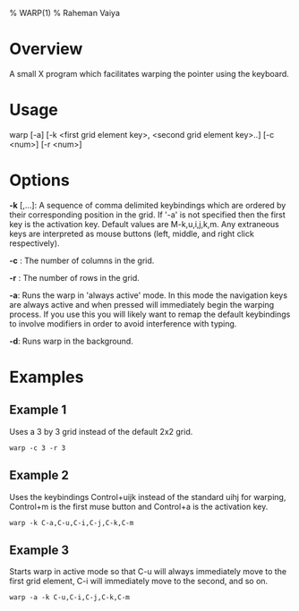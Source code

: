 % WARP(1)
% Raheman Vaiya

# Overview

A small X program which facilitates warping the pointer using the keyboard.

# Usage

warp [-a] [-k \<first grid element key\>, \<second grid element key\>..] [-c \<num\>] [-r \<num\>]

# Options

 **-k** <key>[,<key>...]: A sequence of comma delimited keybindings which are ordered by their corresponding position in the grid. If '-a' is not specified then the first key is the activation key. Default values are M-k,u,i,j,k,m. Any extraneous keys are interpreted as mouse buttons (left, middle, and right click respectively).

 **-c** <num>: The number of columns in the grid.

 **-r** <num>: The number of rows in the grid.

 **-a**: Runs the warp in 'always active' mode. In this mode the navigation keys are always active and when pressed will immediately begin the warping process. If you use this you will likely want to remap the default keybindings to involve modifiers in order to avoid interference with typing.

 **-d**: Runs warp in the background.

# Examples

## Example 1

Uses a 3 by 3 grid instead of the default 2x2 grid.

```
warp -c 3 -r 3
```

## Example 2
Uses the keybindings Control+uijk instead of the standard uihj for warping, Control+m is the first muse button  and Control+a is the activation key.

```
warp -k C-a,C-u,C-i,C-j,C-k,C-m
```

## Example 3

Starts warp in active mode so that C-u will always immediately move to the first grid element,
C-i will immediately move to the second, and so on.

```
warp -a -k C-u,C-i,C-j,C-k,C-m 
```
